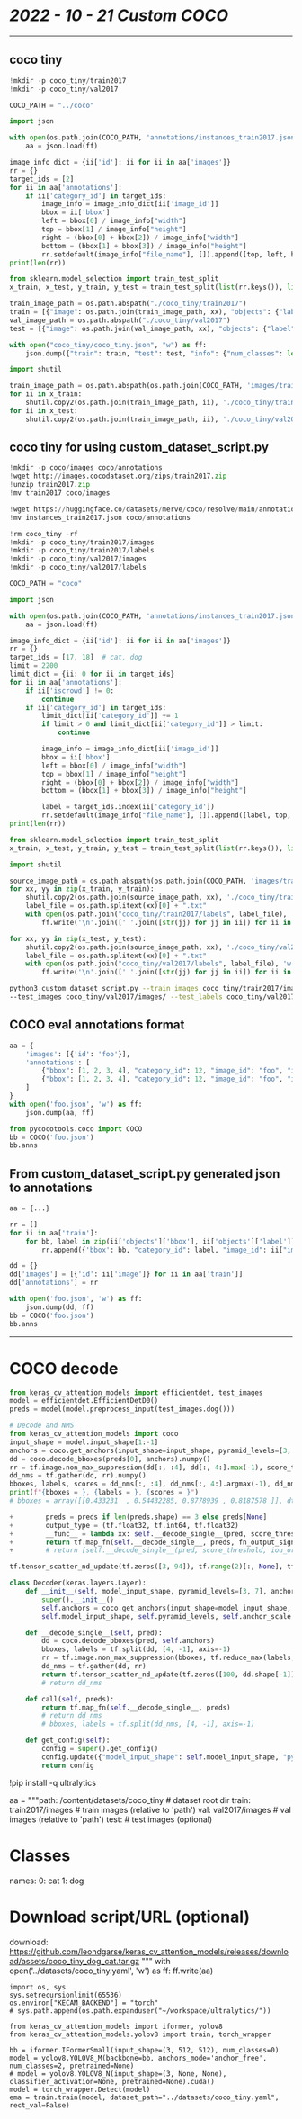 # ___2022 - 10 - 21 Custom COCO___
***

## coco tiny
  ```py
  !mkdir -p coco_tiny/train2017
  !mkdir -p coco_tiny/val2017

  COCO_PATH = "../coco"

  import json

  with open(os.path.join(COCO_PATH, 'annotations/instances_train2017.json'), 'r') as ff:
      aa = json.load(ff)

  image_info_dict = {ii['id']: ii for ii in aa['images']}
  rr = {}
  target_ids = [2]
  for ii in aa['annotations']:
      if ii['category_id'] in target_ids:
          image_info = image_info_dict[ii['image_id']]
          bbox = ii['bbox']
          left = bbox[0] / image_info["width"]
          top = bbox[1] / image_info["height"]
          right = (bbox[0] + bbox[2]) / image_info["width"]
          bottom = (bbox[1] + bbox[3]) / image_info["height"]
          rr.setdefault(image_info["file_name"], []).append([top, left, bottom, right])
  print(len(rr))

  from sklearn.model_selection import train_test_split
  x_train, x_test, y_train, y_test = train_test_split(list(rr.keys()), list(rr.values()), test_size=0.1, random_state=42)

  train_image_path = os.path.abspath("./coco_tiny/train2017")
  train = [{"image": os.path.join(train_image_path, xx), "objects": {"label": [0] * len(yy), "bbox": yy}} for xx, yy in zip(x_train, y_train)]
  val_image_path = os.path.abspath("./coco_tiny/val2017")
  test = [{"image": os.path.join(val_image_path, xx), "objects": {"label": [0] * len(yy), "bbox": yy}} for xx, yy in zip(x_test, y_test)]

  with open("coco_tiny/coco_tiny.json", "w") as ff:
      json.dump({"train": train, "test": test, "info": {"num_classes": len(target_ids)}}, ff)

  import shutil

  train_image_path = os.path.abspath(os.path.join(COCO_PATH, 'images/train2017/'))
  for ii in x_train:
      shutil.copy2(os.path.join(train_image_path, ii), './coco_tiny/train2017/')
  for ii in x_test:
      shutil.copy2(os.path.join(train_image_path, ii), './coco_tiny/val2017/')
  ```
## coco tiny for using custom_dataset_script.py
  ```py
  !mkdir -p coco/images coco/annotations
  !wget http://images.cocodataset.org/zips/train2017.zip
  !unzip train2017.zip
  !mv train2017 coco/images

  !wget https://huggingface.co/datasets/merve/coco/resolve/main/annotations/instances_train2017.json
  !mv instances_train2017.json coco/annotations

  !rm coco_tiny -rf
  !mkdir -p coco_tiny/train2017/images
  !mkdir -p coco_tiny/train2017/labels
  !mkdir -p coco_tiny/val2017/images
  !mkdir -p coco_tiny/val2017/labels

  COCO_PATH = "coco"

  import json

  with open(os.path.join(COCO_PATH, 'annotations/instances_train2017.json'), 'r') as ff:
      aa = json.load(ff)

  image_info_dict = {ii['id']: ii for ii in aa['images']}
  rr = {}
  target_ids = [17, 18]  # cat, dog
  limit = 2200
  limit_dict = {ii: 0 for ii in target_ids}
  for ii in aa['annotations']:
      if ii['iscrowd'] != 0:
          continue
      if ii['category_id'] in target_ids:
          limit_dict[ii['category_id']] += 1
          if limit > 0 and limit_dict[ii['category_id']] > limit:
              continue

          image_info = image_info_dict[ii['image_id']]
          bbox = ii['bbox']
          left = bbox[0] / image_info["width"]
          top = bbox[1] / image_info["height"]
          right = (bbox[0] + bbox[2]) / image_info["width"]
          bottom = (bbox[1] + bbox[3]) / image_info["height"]

          label = target_ids.index(ii['category_id'])
          rr.setdefault(image_info["file_name"], []).append([label, top, left, bottom, right])
  print(len(rr))

  from sklearn.model_selection import train_test_split
  x_train, x_test, y_train, y_test = train_test_split(list(rr.keys()), list(rr.values()), test_size=0.1, random_state=42)

  import shutil

  source_image_path = os.path.abspath(os.path.join(COCO_PATH, 'images/train2017'))
  for xx, yy in zip(x_train, y_train):
      shutil.copy2(os.path.join(source_image_path, xx), './coco_tiny/train2017/images')
      label_file = os.path.splitext(xx)[0] + ".txt"
      with open(os.path.join("coco_tiny/train2017/labels", label_file), 'w') as ff:
          ff.write('\n'.join([' '.join([str(jj) for jj in ii]) for ii in yy]))

  for xx, yy in zip(x_test, y_test):
      shutil.copy2(os.path.join(source_image_path, xx), './coco_tiny/val2017/images')
      label_file = os.path.splitext(xx)[0] + ".txt"
      with open(os.path.join("coco_tiny/val2017/labels", label_file), 'w') as ff:
          ff.write('\n'.join([' '.join([str(jj) for jj in ii]) for ii in yy]))
  ```
  ```sh
  python3 custom_dataset_script.py --train_images coco_tiny/train2017/images/ --train_labels coco_tiny/train2017/labels/ \
  --test_images coco_tiny/val2017/images/ --test_labels coco_tiny/val2017/labels/ -s coco_tiny/coco_tiny.json
  ```
## COCO eval annotations format
  ```py
  aa = {
      'images': [{'id': 'foo'}],
      'annotations': [
          {"bbox": [1, 2, 3, 4], "category_id": 12, "image_id": "foo", "id": 0},
          {"bbox": [1, 2, 3, 4], "category_id": 12, "image_id": "foo", "id": 'goo'}
      ]
  }
  with open('foo.json', 'w') as ff:
      json.dump(aa, ff)

  from pycocotools.coco import COCO
  bb = COCO('foo.json')
  bb.anns
  ```
## From custom_dataset_script.py generated json to annotations
  ```py
  aa = {...}

  rr = []
  for ii in aa['train']:
      for bb, label in zip(ii['objects']['bbox'], ii['objects']['label']):
          rr.append({'bbox': bb, "category_id": label, "image_id": ii["image"], "id": len(rr)})

  dd = {}
  dd['images'] = [{'id': ii['image']} for ii in aa['train']]
  dd['annotations'] = rr

  with open('foo.json', 'w') as ff:
      json.dump(dd, ff)
  bb = COCO('foo.json')
  bb.anns
  ```
***

# COCO decode
  ```py
  from keras_cv_attention_models import efficientdet, test_images
  model = efficientdet.EfficientDetD0()
  preds = model(model.preprocess_input(test_images.dog()))

  # Decode and NMS
  from keras_cv_attention_models import coco
  input_shape = model.input_shape[1:-1]
  anchors = coco.get_anchors(input_shape=input_shape, pyramid_levels=[3, 7], anchor_scale=4)
  dd = coco.decode_bboxes(preds[0], anchors).numpy()
  rr = tf.image.non_max_suppression(dd[:, :4], dd[:, 4:].max(-1), score_threshold=0.3, max_output_size=15, iou_threshold=0.5)
  dd_nms = tf.gather(dd, rr).numpy()
  bboxes, labels, scores = dd_nms[:, :4], dd_nms[:, 4:].argmax(-1), dd_nms[:, 4:].max(-1)
  print(f"{bboxes = }, {labels = }, {scores = }")
  # bboxes = array([[0.433231  , 0.54432285, 0.8778939 , 0.8187578 ]], dtype=float32), labels = array([17]), scores = array([0.85373735], dtype=float32)
  ```
  ```py
  +        preds = preds if len(preds.shape) == 3 else preds[None]
  +        output_type = (tf.float32, tf.int64, tf.float32)
  +        __func__ = lambda xx: self.__decode_single__(pred, score_threshold, iou_or_sigma, max_output_size, method, mode, topk, input_shape)
  +        return tf.map_fn(self.__decode_single__, preds, fn_output_signature=output_type)
  +        # return [self.__decode_single__(pred, score_threshold, iou_or_sigma, max_output_size, method, mode, topk, input_shape) for pred in preds]

  tf.tensor_scatter_nd_update(tf.zeros([3, 94]), tf.range(2)[:, None], tf.ones([2, 94]))

  class Decoder(keras.layers.Layer):
      def __init__(self, model_input_shape, pyramid_levels=[3, 7], anchor_scale=4):
          super().__init__()
          self.anchors = coco.get_anchors(input_shape=model_input_shape, pyramid_levels=[3, 7], anchor_scale=4)
          self.model_input_shape, self.pyramid_levels, self.anchor_scale = model_input_shape, pyramid_levels, anchor_scale

      def __decode_single__(self, pred):
          dd = coco.decode_bboxes(pred, self.anchors)
          bboxes, labels = tf.split(dd, [4, -1], axis=-1)
          rr = tf.image.non_max_suppression(bboxes, tf.reduce_max(labels, -1), score_threshold=0.3, max_output_size=15, iou_threshold=0.5)
          dd_nms = tf.gather(dd, rr)
          return tf.tensor_scatter_nd_update(tf.zeros([100, dd.shape[-1]]), tf.range(tf.shape(rr)[0])[:, None], dd_nms)
          # return dd_nms

      def call(self, preds):
          return tf.map_fn(self.__decode_single__, preds)
          # return dd_nms
          # bboxes, labels = tf.split(dd_nms, [4, -1], axis=-1)

      def get_config(self):
          config = super().get_config()
          config.update({"model_input_shape": self.model_input_shape, "pyramid_levels": self.pyramid_levels, "anchor_scale": self.anchor_scale})
          return config
  ```
!pip install -q ultralytics

  aa = """path: /content/datasets/coco_tiny  # dataset root dir
  train: train2017/images  # train images (relative to 'path')
  val: val2017/images  # val images (relative to 'path')
  test:  # test images (optional)

  # Classes
  names:
    0: cat
    1: dog

  # Download script/URL (optional)
  download: https://github.com/leondgarse/keras_cv_attention_models/releases/download/assets/coco_tiny_dog_cat.tar.gz
  """
  with open('../datasets/coco_tiny.yaml', 'w') as ff:
    ff.write(aa)

    import os, sys
    sys.setrecursionlimit(65536)
    os.environ["KECAM_BACKEND"] = "torch"
    # sys.path.append(os.path.expanduser("~/workspace/ultralytics/"))

    from keras_cv_attention_models import iformer, yolov8
    from keras_cv_attention_models.yolov8 import train, torch_wrapper

    bb = iformer.IFormerSmall(input_shape=(3, 512, 512), num_classes=0)
    model = yolov8.YOLOV8_M(backbone=bb, anchors_mode='anchor_free', num_classes=2, pretrained=None)
    # model = yolov8.YOLOV8_N(input_shape=(3, None, None), classifier_activation=None, pretrained=None).cuda()
    model = torch_wrapper.Detect(model)
    ema = train.train(model, dataset_path="../datasets/coco_tiny.yaml", rect_val=False)
